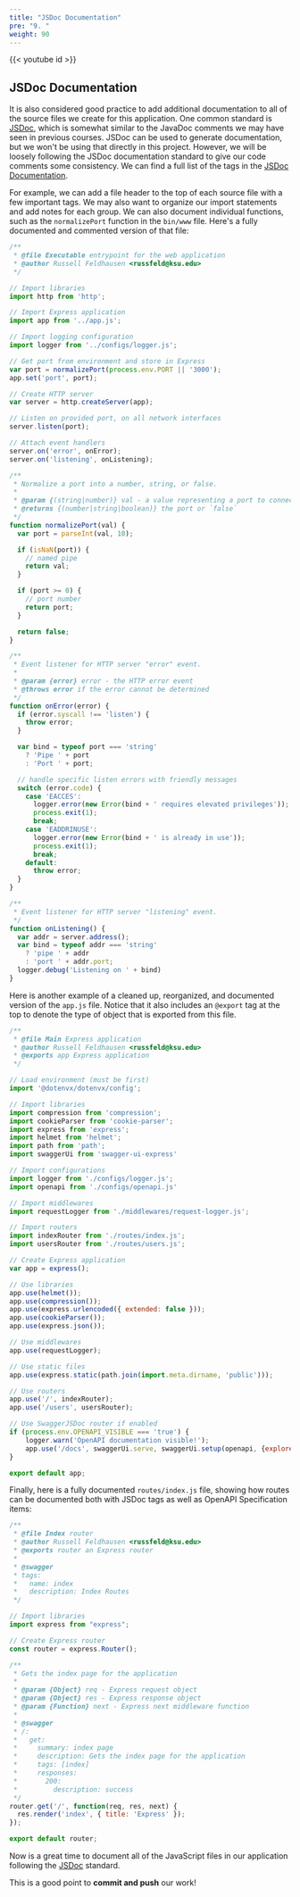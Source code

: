 ```yaml
---
title: "JSDoc Documentation"
pre: "9. "
weight: 90
---
```


{{< youtube id >}}

## JSDoc Documentation

It is also considered good practice to add additional documentation to all of the source files we create for this application. One common standard is [JSDoc](https://jsdoc.app/), which is somewhat similar to the JavaDoc comments we may have seen in previous courses. JSDoc can be used to generate documentation, but we won't be using that directly in this project. However, we will be loosely following the JSDoc documentation standard to give our code comments some consistency. We can find a full list of the tags in the [JSDoc Documentation](https://jsdoc.app/).

For example, we can add a file header to the top of each source file with a few important tags. We may also want to organize our import statements and add notes for each group. We can also document individual functions, such as the `normalizePort` function in the `bin/www` file. Here's a fully documented and commented version of that file:

```js {title="bin/www"}
/**
 * @file Executable entrypoint for the web application
 * @author Russell Feldhausen <russfeld@ksu.edu>
 */

// Import libraries
import http from 'http';

// Import Express application
import app from '../app.js';

// Import logging configuration
import logger from '../configs/logger.js';

// Get port from environment and store in Express
var port = normalizePort(process.env.PORT || '3000');
app.set('port', port);

// Create HTTP server
var server = http.createServer(app);

// Listen on provided port, on all network interfaces
server.listen(port);

// Attach event handlers
server.on('error', onError);
server.on('listening', onListening);

/**
 * Normalize a port into a number, string, or false.
 * 
 * @param {(string|number)} val - a value representing a port to connect to
 * @returns {(number|string|boolean)} the port or `false`
 */
function normalizePort(val) {
  var port = parseInt(val, 10);

  if (isNaN(port)) {
    // named pipe
    return val;
  }

  if (port >= 0) {
    // port number
    return port;
  }

  return false;
}

/**
 * Event listener for HTTP server "error" event.
 * 
 * @param {error} error - the HTTP error event
 * @throws error if the error cannot be determined
 */
function onError(error) {
  if (error.syscall !== 'listen') {
    throw error;
  }

  var bind = typeof port === 'string'
    ? 'Pipe ' + port
    : 'Port ' + port;

  // handle specific listen errors with friendly messages
  switch (error.code) {
    case 'EACCES':
      logger.error(new Error(bind + ' requires elevated privileges'));
      process.exit(1);
      break;
    case 'EADDRINUSE':
      logger.error(new Error(bind + ' is already in use'));
      process.exit(1);
      break;
    default:
      throw error;
  }
}

/**
 * Event listener for HTTP server "listening" event.
 */
function onListening() {
  var addr = server.address();
  var bind = typeof addr === 'string'
    ? 'pipe ' + addr
    : 'port ' + addr.port;
  logger.debug('Listening on ' + bind)
}
```

Here is another example of a cleaned up, reorganized, and documented version of the `app.js` file. Notice that it also includes an `@export` tag at the top to denote the type of object that is exported from this file.

```js {title="app.js"}
/**
 * @file Main Express application
 * @author Russell Feldhausen <russfeld@ksu.edu>
 * @exports app Express application
 */

// Load environment (must be first)
import '@dotenvx/dotenvx/config';

// Import libraries
import compression from 'compression';
import cookieParser from 'cookie-parser';
import express from 'express';
import helmet from 'helmet';
import path from 'path';
import swaggerUi from 'swagger-ui-express'

// Import configurations
import logger from './configs/logger.js';
import openapi from './configs/openapi.js'

// Import middlewares
import requestLogger from './middlewares/request-logger.js';

// Import routers
import indexRouter from './routes/index.js';
import usersRouter from './routes/users.js';

// Create Express application
var app = express();

// Use libraries
app.use(helmet());
app.use(compression());
app.use(express.urlencoded({ extended: false })); 
app.use(cookieParser());
app.use(express.json());

// Use middlewares
app.use(requestLogger);

// Use static files
app.use(express.static(path.join(import.meta.dirname, 'public')));

// Use routers
app.use('/', indexRouter);
app.use('/users', usersRouter);

// Use SwaggerJSDoc router if enabled
if (process.env.OPENAPI_VISIBLE === 'true') {
    logger.warn('OpenAPI documentation visible!');
    app.use('/docs', swaggerUi.serve, swaggerUi.setup(openapi, {explorer: true}));
}

export default app;
```

Finally, here is a fully documented `routes/index.js` file, showing how routes can be documented both with JSDoc tags as well as OpenAPI Specification items:

```js {title="routes/index.js"}
/**
 * @file Index router
 * @author Russell Feldhausen <russfeld@ksu.edu>
 * @exports router an Express router
 * 
 * @swagger
 * tags:
 *   name: index
 *   description: Index Routes
 */

// Import libraries
import express from "express";

// Create Express router
const router = express.Router();

/**
 * Gets the index page for the application
 *
 * @param {Object} req - Express request object
 * @param {Object} res - Express response object
 * @param {Function} next - Express next middleware function
 *
 * @swagger
 * /:
 *   get: 
 *     summary: index page
 *     description: Gets the index page for the application
 *     tags: [index]
 *     responses:
 *       200: 
 *         description: success
 */
router.get('/', function(req, res, next) {
  res.render('index', { title: 'Express' });
});

export default router;
```

Now is a great time to document all of the JavaScript files in our application following the [JSDoc](https://jsdoc.app/) standard.

This is a good point to **commit and push** our work!